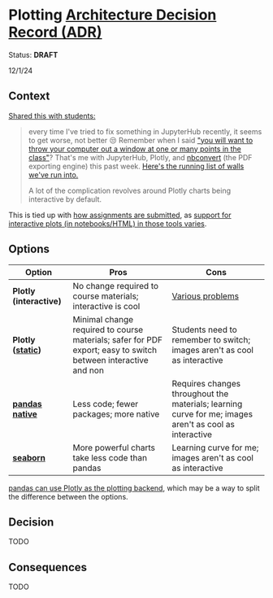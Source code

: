 # Plotting [Architecture Decision Record (ADR)](https://18f.gsa.gov/2021/07/06/architecture_decision_records_helpful_now_invaluable_later/)

Status: **DRAFT**

12/1/24

## Context

[Shared this with students:](https://edstem.org/us/courses/68651/discussion/5805993?comment=13444671)

> every time I've tried to fix something in JupyterHub recently, it seems to get worse, not better 😒 Remember when I said ["you will want to throw your computer out a window at one or many points in the class"](../../lecture_0.ipynb#you)? That's me with JupyterHub, Plotly, and [nbconvert](https://nbconvert.readthedocs.io/) (the PDF exporting engine) this past week. [Here's the running list of walls we've run into.][problems]
>
> A lot of the complication revolves around Plotly charts being interactive by default.

This is tied up with [how assignments are submitted](submission.md), as [support for interactive plots (in notebooks/HTML) in those tools varies](submission.md#tool).

## Options

| Option                                     | Pros                                                                                                          | Cons                                                                                                   |
| ------------------------------------------ | ------------------------------------------------------------------------------------------------------------- | ------------------------------------------------------------------------------------------------------ |
| **Plotly (interactive)**                   | No change required to course materials; interactive is cool                                                   | [Various problems][problems]                                                                           |
| **Plotly ([static][static])**              | Minimal change required to course materials; safer for PDF export; easy to switch between interactive and non | Students need to remember to switch; images aren't as cool as interactive                                                                    |
| **[pandas native][pandas]**                | Less code; fewer packages; more native                                                                        | Requires changes throughout the materials; learning curve for me; images aren't as cool as interactive |
| **[seaborn](https://seaborn.pydata.org/)** | More powerful charts take less code than pandas                                                               | Learning curve for me; images aren't as cool as interactive                                                                                  |

[problems]: ../instructor_guide.md#jupyterhub-troubleshooting
[static]: https://plotly.com/python/renderers/#static-image-renderers
[pandas]: https://pandas.pydata.org/docs/getting_started/intro_tutorials/04_plotting.html

[pandas can use Plotly as the plotting backend](https://plotly.com/python/pandas-backend/), which may be a way to split the difference between the options.

## Decision

TODO

## Consequences

TODO
